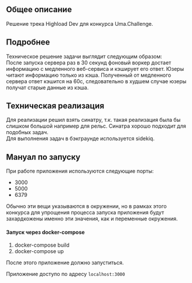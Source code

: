## Общее описание
Решение трека Highload Dev для конкурса Uma.Challenge.

## Подробнее
Техническое решение задачи выглядит следующим образом:  
После запуска сервера раз в 30 секунд фоновый воркер достает информацию с медленного веб-сервиса и кэширует его ответ. Юзеры читают информацию только из кэша. Полученный от медленного сервера ответ кэшится на 60с, следовательно в худшем случае юзеры получат старые данные из кэша.

## Техническая реализация
Для реализации решил взять синатру, т.к. такая реализация была бы слишком большой например для рельс. Синатра хорошо подходит для подобных задач.  
Для выполнения задач в бэкграунде используется sidekiq.

## Мануал по запуску
При работе приложения используются следующие порты:
- 3000
- 5000
- 6379

Обычно эти вещи указываются в окружении, но в рамках этого конкурса для упрощения процесса запуска приложения будут захардкожены именно эти значения, как и переменные окружения.

#### Запуск через docker-compose

1. docker-compose build  
2. docker-compose up  

После этого приложение должно запуститься.  

Приложение доступо по адресу ```localhost:3000```
